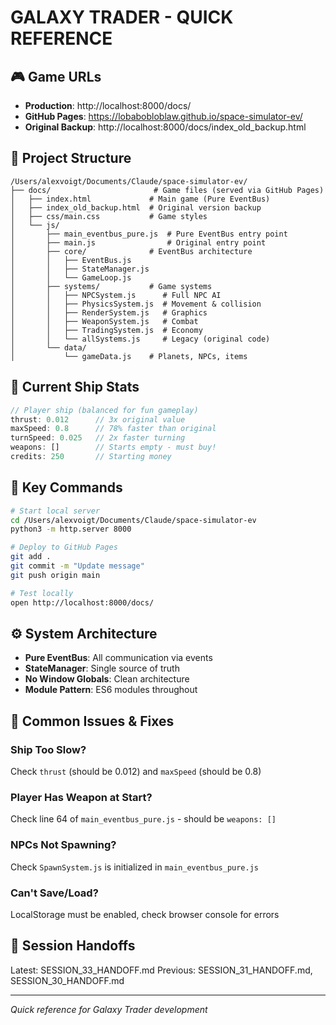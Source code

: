 # GALAXY TRADER - QUICK REFERENCE

## 🎮 Game URLs
- **Production**: http://localhost:8000/docs/
- **GitHub Pages**: https://lobabobloblaw.github.io/space-simulator-ev/
- **Original Backup**: http://localhost:8000/docs/index_old_backup.html

## 📁 Project Structure
```
/Users/alexvoigt/Documents/Claude/space-simulator-ev/
├── docs/                       # Game files (served via GitHub Pages)
│   ├── index.html             # Main game (Pure EventBus)
│   ├── index_old_backup.html  # Original version backup
│   ├── css/main.css           # Game styles
│   └── js/
│       ├── main_eventbus_pure.js  # Pure EventBus entry point
│       ├── main.js                # Original entry point
│       ├── core/              # EventBus architecture
│       │   ├── EventBus.js
│       │   ├── StateManager.js
│       │   └── GameLoop.js
│       ├── systems/           # Game systems
│       │   ├── NPCSystem.js      # Full NPC AI
│       │   ├── PhysicsSystem.js  # Movement & collision
│       │   ├── RenderSystem.js   # Graphics
│       │   ├── WeaponSystem.js   # Combat
│       │   ├── TradingSystem.js  # Economy
│       │   └── allSystems.js     # Legacy (original code)
│       └── data/
│           └── gameData.js    # Planets, NPCs, items
```

## 🚀 Current Ship Stats
```javascript
// Player ship (balanced for fun gameplay)
thrust: 0.012      // 3x original value
maxSpeed: 0.8      // 78% faster than original
turnSpeed: 0.025   // 2x faster turning
weapons: []        // Starts empty - must buy!
credits: 250       // Starting money
```

## 🎯 Key Commands
```bash
# Start local server
cd /Users/alexvoigt/Documents/Claude/space-simulator-ev
python3 -m http.server 8000

# Deploy to GitHub Pages
git add .
git commit -m "Update message"
git push origin main

# Test locally
open http://localhost:8000/docs/
```

## ⚙️ System Architecture
- **Pure EventBus**: All communication via events
- **StateManager**: Single source of truth
- **No Window Globals**: Clean architecture
- **Module Pattern**: ES6 modules throughout

## 🐛 Common Issues & Fixes

### Ship Too Slow?
Check `thrust` (should be 0.012) and `maxSpeed` (should be 0.8)

### Player Has Weapon at Start?
Check line 64 of `main_eventbus_pure.js` - should be `weapons: []`

### NPCs Not Spawning?
Check `SpawnSystem.js` is initialized in `main_eventbus_pure.js`

### Can't Save/Load?
LocalStorage must be enabled, check browser console for errors

## 📝 Session Handoffs
Latest: SESSION_33_HANDOFF.md
Previous: SESSION_31_HANDOFF.md, SESSION_30_HANDOFF.md

---
*Quick reference for Galaxy Trader development*